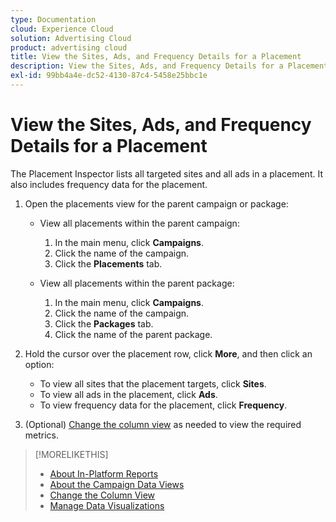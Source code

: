 ```yaml
---
type: Documentation
cloud: Experience Cloud
solution: Advertising Cloud
product: advertising cloud
title: View the Sites, Ads, and Frequency Details for a Placement
description: View the Sites, Ads, and Frequency Details for a Placement
exl-id: 99bb4a4e-dc52-4130-87c4-5458e25bbc1e
---
```

# View the Sites, Ads, and Frequency Details for a Placement

The Placement Inspector lists all targeted sites and all ads in a placement. It also includes frequency data for the placement.

1. Open the placements view for the parent campaign or package:

    * View all placements within the parent campaign:
        1. In the main menu, click **Campaigns**.
        1. Click the name of the campaign.
        1. Click the **Placements** tab.

    * View all placements within the parent package:
        1. In the main menu, click **Campaigns**.
        1. Click the name of the campaign.
        1. Click the **Packages** tab.
        1. Click the name of the parent package.

1. Hold the cursor over the placement row, click **More**, and then click an option:
    * To view all sites that the placement targets, click **Sites**.
    * To view all ads in the placement, click **Ads**.
    * To view frequency data for the placement, click **Frequency**.

1. (Optional) [Change the column view](column-view-change.md) as needed to view the required metrics.

>[!MORELIKETHIS]
>
>* [About In-Platform Reports](campaign-reports-about.md)
>* [About the Campaign Data Views](campaign-data-views-about.md)
>* [Change the Column View](column-view-change.md)
>* [Manage Data Visualizations](campaign-data-visualization-manage.md)
